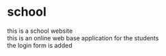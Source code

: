 # school
this is a school website
<br>
this is an online web base application for the students
<br>
the login form is added
